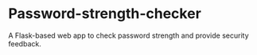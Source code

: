 # Password-strength-checker
A Flask-based web app to check password strength and provide security feedback.

